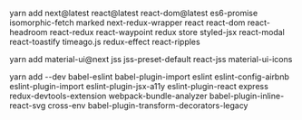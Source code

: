 yarn add next@latest react@latest react-dom@latest es6-promise isomorphic-fetch marked next-redux-wrapper react react-dom react-headroom react-redux react-waypoint redux store styled-jsx react-modal react-toastify timeago.js redux-effect react-ripples

yarn add material-ui@next jss jss-preset-default react-jss material-ui-icons

yarn add --dev babel-eslint babel-plugin-import eslint eslint-config-airbnb eslint-plugin-import eslint-plugin-jsx-a11y eslint-plugin-react express redux-devtools-extension webpack-bundle-analyzer babel-plugin-inline-react-svg cross-env babel-plugin-transform-decorators-legacy
